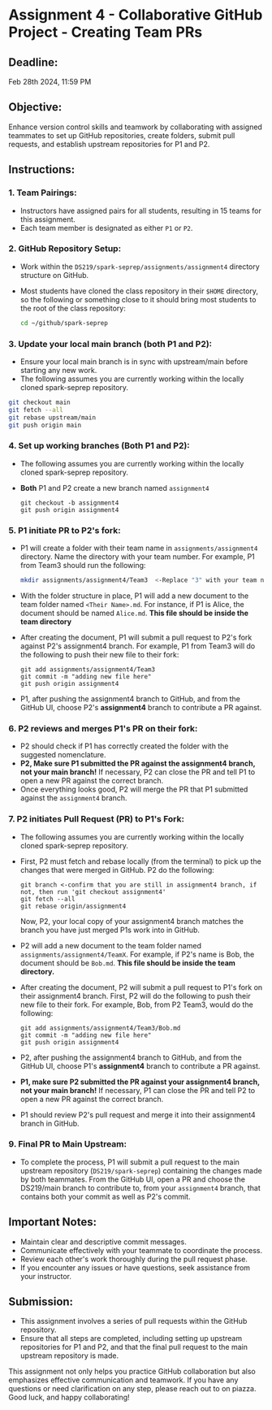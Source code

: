 # Assignment 4 - Collaborative GitHub Project - Creating Team PRs

## Deadline:

Feb 28th 2024, 11:59 PM

## Objective:

Enhance version control skills and teamwork by collaborating with assigned teammates to set up GitHub repositories, create folders, submit pull requests, and establish upstream repositories for P1 and P2.

## Instructions:

### 1. Team Pairings:

- Instructors have assigned pairs for all students, resulting in 15 teams for this assignment.
- Each team member is designated as either `P1` or `P2`.

### 2. GitHub Repository Setup:

- Work within the `DS219/spark-seprep/assignments/assignment4` directory structure on GitHub.
- Most students have cloned the class repository in their `$HOME` directory, so the following or something close to it should
  bring most students to the root of the class repository:

  ```bash
  cd ~/github/spark-seprep
  ```

### 3. Update your local main branch (both P1 and P2):

- Ensure your local main branch is in sync with upstream/main before starting any new work.
- The following assumes you are currently working within the locally cloned spark-seprep repository.

```bash
git checkout main
git fetch --all
git rebase upstream/main
git push origin main
```

### 4. Set up working branches (Both P1 and P2):

- The following assumes you are currently working within the locally cloned spark-seprep repository.
- **Both** P1 and P2 create a new branch named `assignment4`

  ```
  git checkout -b assignment4
  git push origin assignment4
  ```

### 5. P1 initiate PR to P2's fork:

- P1 will create a folder with their team name in `assignments/assignment4` directory. Name the directory with your team number.
  For example, P1 from Team3 should run the following:

  ```bash
  mkdir assignments/assignment4/Team3  <-Replace "3" with your team number!
  ```

- With the folder structure in place, P1 will add a new document to the team folder named `<Their Name>.md`.
  For instance, if P1 is Alice, the document should be named `Alice.md`. **This file should be inside the team directory**
- After creating the document, P1 will submit a pull request to P2's fork against P2's assignment4 branch.
  For example, P1 from Team3 will do the following to push their new file to their fork:

  ```
  git add assignments/assignment4/Team3
  git commit -m "adding new file here"
  git push origin assignment4
  ```

- P1, after pushing the assignment4 branch to GitHub, and from the GitHub UI, choose P2's **assignment4** branch to contribute a PR against.

### 6. P2 reviews and merges P1's PR on their fork:

- P2 should check if P1 has correctly created the folder with the suggested nomenclature.
- **P2, Make sure P1 submitted the PR against the assignment4 branch, not your main branch!** If necessary, P2 can close the PR and tell P1 to
  open a new PR against the correct branch.
- Once everything looks good, P2 will merge the PR that P1 submitted against the `assignment4` branch.

### 7. P2 initiates Pull Request (PR) to P1's Fork:

- The following assumes you are currently working within the locally cloned spark-seprep repository.
- First, P2 must fetch and rebase locally (from the terminal) to pick up the changes that were merged in GitHub.
  P2 do the following:

  ```
  git branch <-confirm that you are still in assignment4 branch, if not, then run 'git checkout assignment4'
  git fetch --all
  git rebase origin/assignment4
  ```

  Now, P2, your local copy of your assignment4 branch matches the branch you have just merged P1s work into in GitHub.

- P2 will add a new document to the team folder named `assignments/assignment4/TeamX`. For example, if P2's name is Bob, the document should be `Bob.md`.
  **This file should be inside the team directory.**
- After creating the document, P2 will submit a pull request to P1's fork on their assignment4 branch.
  First, P2 will do the following to push their new file to their fork.
  For example, Bob, from P2 Team3, would do the following:

  ```
  git add assignments/assignment4/Team3/Bob.md
  git commit -m "adding new file here"
  git push origin assignment4
  ```

- P2, after pushing the assignment4 branch to GitHub, and from the GitHub UI, choose P1's **assignment4** branch to contribute a PR against.
- **P1, make sure P2 submitted the PR against your assignment4 branch, not your main branch!** If necessary, P1 can close the PR and tell P2 to
  open a new PR against the correct branch.
- P1 should review P2's pull request and merge it into their assignment4 branch in GitHub.

### 9. Final PR to Main Upstream:

- To complete the process, P1 will submit a pull request to the main upstream repository (`DS219/spark-seprep`) containing the changes
  made by both teammates. From the GitHub UI, open a PR and choose the DS219/main branch to contribute to, from your `assignment4` branch, that contains both
  your commit as well as P2's commit.

## Important Notes:

- Maintain clear and descriptive commit messages.
- Communicate effectively with your teammate to coordinate the process.
- Review each other's work thoroughly during the pull request phase.
- If you encounter any issues or have questions, seek assistance from your instructor.

## Submission:

- This assignment involves a series of pull requests within the GitHub repository.
- Ensure that all steps are completed, including setting up upstream repositories for P1 and P2, and that the final pull request to the main upstream repository is made.

This assignment not only helps you practice GitHub collaboration but also emphasizes effective communication and teamwork. If you have any questions or need clarification on any step, please reach out to on piazza. Good luck, and happy collaborating!
